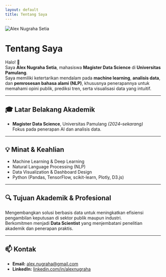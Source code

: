 ```yaml
---
layout: default
title: Tentang Saya
---
```


<div class="about-container">

  <!-- FOTO PROFIL -->
  <div class="about-photo">
    <img src="{{ '/assets/img/alex.jpg' | relative_url }}" alt="Alex Nugraha Setia">
  </div>

  <!-- TEKS ABOUT -->
  <div class="about-text">

# Tentang Saya

Halo! 👋  
Saya **Alex Nugraha Setia**, mahasiswa **Magister Data Science** di **Universitas Pamulang**.  
Saya memiliki ketertarikan mendalam pada **machine learning**, **analisis data**, dan **pemrosesan bahasa alami (NLP)**, khususnya penerapannya untuk memahami opini publik, prediksi tren, serta visualisasi data yang intuitif.

---

## 🎓 Latar Belakang Akademik
- **Magister Data Science**, Universitas Pamulang *(2024–sekarang)*  
  Fokus pada penerapan AI dan analisis data.

---

## 💡 Minat & Keahlian
- Machine Learning & Deep Learning  
- Natural Language Processing (NLP)  
- Data Visualization & Dashboard Design  
- Python (Pandas, TensorFlow, scikit-learn, Plotly, D3.js)

---

## 🔍 Tujuan Akademik & Profesional
Mengembangkan solusi berbasis data untuk meningkatkan efisiensi pengambilan keputusan di sektor publik maupun industri.  
Berkomitmen menjadi **Data Scientist** yang menjembatani penelitian akademik dan penerapan praktis.

---

## 📫 Kontak
- **Email:** alex.nugraha@gmail.com  
- **LinkedIn:** [linkedin.com/in/alexnugraha](https://linkedin.com/in/alexnugraha)

</div>
</div>
